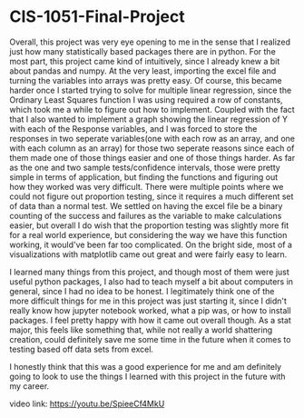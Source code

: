# CIS-1051-Final-Project
Overall, this project was very eye opening to me in the sense that I realized just how many statistically based packages there are in python.
For the most part, this project came kind of intuitively, since I already knew a bit about pandas and numpy. At the very least, importing the excel file and turning the variables into arrays was pretty easy. 
Of course, this became harder once I started trying to solve for multiple linear regression, since the Ordinary Least Squares function I was using required a row of constants, which took me a while to figure out how to implement. Coupled with the fact that I also wanted to implement a graph showing the linear regression of Y with each of the Response variables, and I was forced to store the responses in two seperate variables(one with each row as an array, and one with each column as an array) for those two seperate reasons since each of them made one of those things easier and one of those things harder. 
As far as the one and two sample tests/confidence intervals, those were pretty simple in terms of application, but finding the functions and figuring out how they worked was very difficult. There were multiple points where we could not figure out proportion testing, since it requires a much different set of data than a normal test. We settled on having the excel file be a binary counting of the success and failures as the variable to make calculations easier, but overall I do wish that the proportion testing was slightly more fit for a real world experience, but considering the way we have this function working, it would've been far too complicated.
On the bright side, most of a visualizations with matplotlib came out great and were fairly easy to learn. 

I learned many things from this project, and though most of them were just useful python packages, I also had to teach myself a bit about computers in general, since I had no idea to be honest. I legitimately think one of the more difficult things for me in this project was just starting it, since I didn't really know how jupyter notebook worked, what a pip was, or how to install packages. I feel pretty happy with how it came out overall though. As a stat major, this feels like something that, while not really a world shattering creation, could definitely save me some time in the future when it comes to testing based off data sets from excel.

I honestly think that this was a good experience for me and am definitely going to look to use the things I learned with this project in the future with my career.


video link:  https://youtu.be/SpieeCf4MkU
